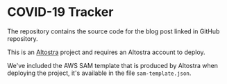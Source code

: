 # COVID-19 Tracker
The repository contains the source code for the blog post linked in GitHub repository.

This is an [Altostra](https://www.altostra.com) project and requires an Altostra 
account to deploy.

We've included the AWS SAM template that is produced by Altostra when deploying 
the project, it's available in the file `sam-template.json`.
